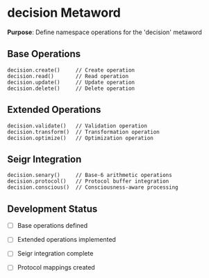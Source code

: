 # decision Metaword

**Purpose**: Define namespace operations for the 'decision' metaword

## Base Operations

```hyphos
decision.create()     // Create operation
decision.read()       // Read operation  
decision.update()     // Update operation
decision.delete()     // Delete operation
```

## Extended Operations

```hyphos
decision.validate()   // Validation operation
decision.transform()  // Transformation operation
decision.optimize()   // Optimization operation
```

## Seigr Integration

```hyphos
decision.senary()     // Base-6 arithmetic operations
decision.protocol()   // Protocol buffer integration
decision.conscious()  // Consciousness-aware processing
```

## Development Status

- [ ] Base operations defined
- [ ] Extended operations implemented  
- [ ] Seigr integration complete
- [ ] Protocol mappings created

